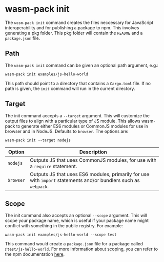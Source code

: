 # wasm-pack init

The `wasm-pack init` command creates the files neccessary for JavaScript
interoperability and for publishing a package to npm. This involves
generating a pkg folder. This pkg folder will contain the
`README` and a `package.json` file.

## Path

The `wasm-pack init` command can be given an optional path argument, e.g.:

```
wasm-pack init examples/js-hello-world
```

This path should point to a directory that contains a `Cargo.toml` file. If no
path is given, the `init` command will run in the current directory.

## Target

The init command accepts a `--target` argument. This will customize the output files
to align with a particular type of JS module. This allows wasm-pack to generate either
ES6 modules or CommonJS modules for use in browser and in NodeJS. Defaults to `browser`.
The options are:

```
wasm-pack init --target nodejs
```

| Option    | Description                                                                                                     |
|-----------|-----------------------------------------------------------------------------------------------------------------|
| `nodejs`  | Outputs JS that uses CommonJS modules, for use with a `require` statement.                                      |
| `browser` | Outputs JS that uses ES6 modules, primarily for use with `import` statements and/or bundlers such as `webpack`. |

## Scope

The init command also accepts an optional `--scope` argument. This will scope
your package name, which is useful if your package name might conflict with
something in the public registry. For example:

```
wasm-pack init examples/js-hello-world --scope test
```

This command would create a `package.json` file for a package called
`@test/js-hello-world`. For more information about scoping, you can refer to
the npm documentation [here][npm-scope-documentation].

[npm-scope-documentation]: https://docs.npmjs.com/misc/scope